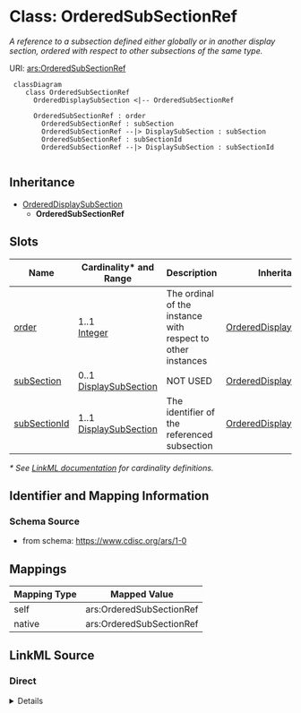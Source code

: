 # Class: OrderedSubSectionRef

_A reference to a subsection defined either globally or in another display section, ordered with respect to other subsections of the same type._




URI: [ars:OrderedSubSectionRef](https://www.cdisc.org/ars/1-0/OrderedSubSectionRef)




```mermaid
 classDiagram
    class OrderedSubSectionRef
      OrderedDisplaySubSection <|-- OrderedSubSectionRef

      OrderedSubSectionRef : order
        OrderedSubSectionRef : subSection
        OrderedSubSectionRef --|> DisplaySubSection : subSection
        OrderedSubSectionRef : subSectionId
        OrderedSubSectionRef --|> DisplaySubSection : subSectionId
        
```




## Inheritance
* [OrderedDisplaySubSection](OrderedDisplaySubSection.md)
    * **OrderedSubSectionRef**



## Slots

| Name | Cardinality* and Range | Description | Inheritance |
| ---  | --- | --- | --- |
| [order](order.md) | 1..1 <br/> [Integer](Integer.md) | The ordinal of the instance with respect to other instances | [OrderedDisplaySubSection](OrderedDisplaySubSection.md) |
| [subSection](subSection.md) | 0..1 <br/> [DisplaySubSection](DisplaySubSection.md) | NOT USED | [OrderedDisplaySubSection](OrderedDisplaySubSection.md) |
| [subSectionId](subSectionId.md) | 1..1 <br/> [DisplaySubSection](DisplaySubSection.md) | The identifier of the referenced subsection | [OrderedDisplaySubSection](OrderedDisplaySubSection.md) |

_* See [LinkML documentation](https://linkml.io/linkml/schemas/slots.html#slot-cardinality) for cardinality definitions._








## Identifier and Mapping Information







### Schema Source


* from schema: https://www.cdisc.org/ars/1-0





## Mappings

| Mapping Type | Mapped Value |
| ---  | ---  |
| self | ars:OrderedSubSectionRef |
| native | ars:OrderedSubSectionRef |





## LinkML Source

<!-- TODO: investigate https://stackoverflow.com/questions/37606292/how-to-create-tabbed-code-blocks-in-mkdocs-or-sphinx -->

### Direct

<details>
```yaml
name: OrderedSubSectionRef
description: A reference to a subsection defined either globally or in another display
  section, ordered with respect to other subsections of the same type.
from_schema: https://www.cdisc.org/ars/1-0
rank: 1000
is_a: OrderedDisplaySubSection
slot_usage:
  subSection:
    name: subSection
    description: NOT USED
    domain_of:
    - OrderedDisplaySubSection
    value_presence: ABSENT
  subSectionId:
    name: subSectionId
    domain_of:
    - OrderedDisplaySubSection
    required: true
    value_presence: PRESENT
defining_slots:
- subSectionId

```
</details>

### Induced

<details>
```yaml
name: OrderedSubSectionRef
description: A reference to a subsection defined either globally or in another display
  section, ordered with respect to other subsections of the same type.
from_schema: https://www.cdisc.org/ars/1-0
rank: 1000
is_a: OrderedDisplaySubSection
slot_usage:
  subSection:
    name: subSection
    description: NOT USED
    domain_of:
    - OrderedDisplaySubSection
    value_presence: ABSENT
  subSectionId:
    name: subSectionId
    domain_of:
    - OrderedDisplaySubSection
    required: true
    value_presence: PRESENT
attributes:
  order:
    name: order
    description: The ordinal of the instance with respect to other instances.
    from_schema: https://www.cdisc.org/ars/1-0
    rank: 1000
    alias: order
    owner: OrderedSubSectionRef
    domain_of:
    - OrderedListItem
    - WhereClause
    - Operation
    - OrderedGroupingFactor
    - OrderedDisplay
    - OrderedDisplaySubSection
    range: integer
    required: true
  subSection:
    name: subSection
    description: NOT USED
    from_schema: https://www.cdisc.org/ars/1-0
    rank: 1000
    alias: subSection
    owner: OrderedSubSectionRef
    domain_of:
    - OrderedDisplaySubSection
    range: DisplaySubSection
    inlined: true
    value_presence: ABSENT
  subSectionId:
    name: subSectionId
    description: The identifier of the referenced subsection.
    from_schema: https://www.cdisc.org/ars/1-0
    rank: 1000
    alias: subSectionId
    owner: OrderedSubSectionRef
    domain_of:
    - OrderedDisplaySubSection
    range: DisplaySubSection
    required: true
    inlined: false
    value_presence: PRESENT
defining_slots:
- subSectionId

```
</details>
